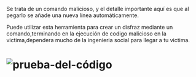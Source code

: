 Se trata de un comando malicioso, y el detalle importante aquí es que al pegarlo se añade una nueva línea automáticamente.

Puede utilizar esta herramienta para crear un disfraz mediante un comando,terminando en la ejecución de codigo malicioso en la victima,dependera mucho de la ingenieria social para llegar a tu victima.

# ![prueba-del-código](https://user-images.githubusercontent.com/97000857/148144276-d4bd0f02-92f5-47e1-b161-f00f7b3ebe49.png)


